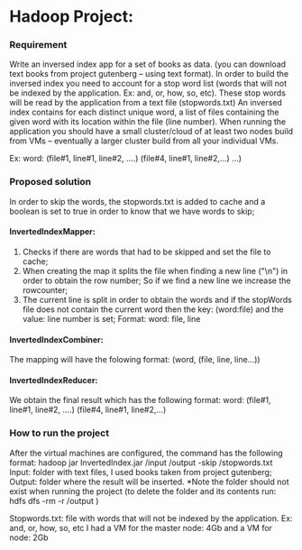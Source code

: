 # Hadoop Project: 
### Requirement ###
Write an inversed index app for a set of books as data. (you can download text books from project gutenberg – using text format). 
In order to build the inversed index you need to account for a stop word list (words that will not be indexed by the application. Ex: and, or, how, so, etc). These stop words will be read by the application from a text file (stopwords.txt)
An inversed index contains for each distinct unique word, a list of files containing the given word with its location within the file (line number). 
When running the application you should have a small cluster/cloud of at least two nodes build from VMs – eventually a larger cluster build from all your individual VMs.

Ex: word: (file#1, line#1, line#2, ….) (file#4, line#1, line#2,…) …)

### Proposed solution ###

In order to skip the words, the stopwords.txt is added to cache and a boolean is set to true in order to know that we have words to skip;
#### InvertedIndexMapper: ####
1. Checks if there are words that had to be skipped and set the file to cache;
2. When creating the map it splits the file when finding a new line ("\n") in order to obtain the row number;
So if we find a new line we increase the rowcounter;
3. The current line is split in order to obtain the words and if the stopWords file does not contain the current word then the key: (word:file) and the value: line number is set;
Format: word: file, line

#### InvertedIndexCombiner: ####
The mapping will have the folowing format: (word, (file, line, line...))

#### InvertedIndexReducer: ####
We obtain the final result which has the following format: word: (file#1, line#1, line#2, ….) (file#4, line#1, line#2,…)

### How to run the project ###
After the virtual machines are configured, the command has the following format: hadoop jar InvertedIndex.jar /input /output -skip /stopwords.txt
Input: folder with text files, I used books taken from project gutenberg;
Output: folder where the result will be inserted. 
*Note the folder should not exist when running the project (to delete the folder and its contents run: hdfs dfs -rm -r /output )

Stopwords.txt: file with words that will not be indexed by the application. Ex: and, or, how, so, etc
I had a VM for the master node: 4Gb and a VM for node: 2Gb








